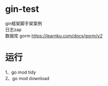# gin-test
gin框架脚手架案例  
日志zap  
数据库 gorm https://learnku.com/docs/gorm/v2

# 运行
1、go mod tidy   
2、go mod download  